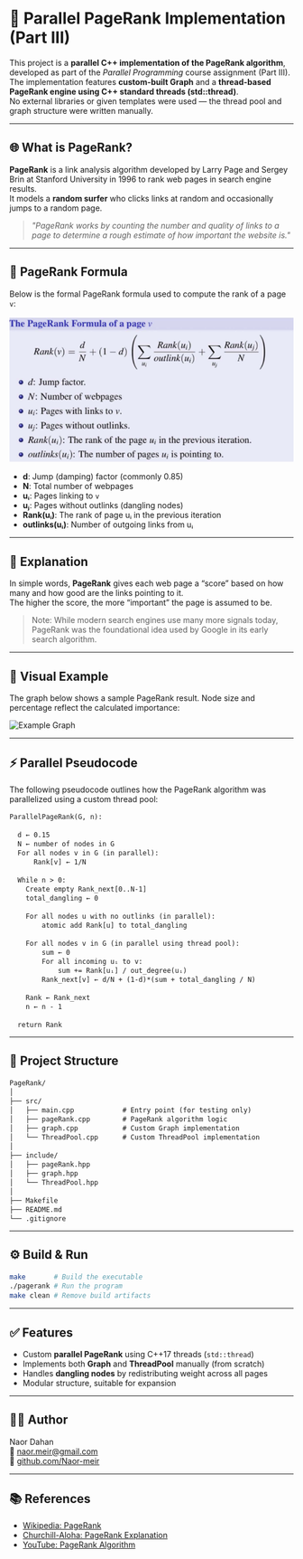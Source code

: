 # 🚀 Parallel PageRank Implementation (Part III)

This project is a **parallel C++ implementation of the PageRank algorithm**, developed as part of the *Parallel Programming* course assignment (Part III).  
The implementation features **custom-built Graph** and a **thread-based PageRank engine using C++ standard threads (std::thread)**.  
No external libraries or given templates were used — the thread pool and graph structure were written manually.

---

## 🌐 What is PageRank?

**PageRank** is a link analysis algorithm developed by Larry Page and Sergey Brin at Stanford University in 1996 to rank web pages in search engine results.  
It models a **random surfer** who clicks links at random and occasionally jumps to a random page.

> *"PageRank works by counting the number and quality of links to a page to determine a rough estimate of how important the website is."*

---

## 📐 PageRank Formula

Below is the formal PageRank formula used to compute the rank of a page `v`:

![Formula](formula.png)

- **d**: Jump (damping) factor (commonly 0.85)
- **N**: Total number of webpages
- **uᵢ**: Pages linking to `v`
- **uⱼ**: Pages without outlinks (dangling nodes)
- **Rank(uᵢ)**: The rank of page uᵢ in the previous iteration
- **outlinks(uᵢ)**: Number of outgoing links from uᵢ

---

## 🧠 Explanation

In simple words, **PageRank** gives each web page a “score” based on how many and how good are the links pointing to it.  
The higher the score, the more “important” the page is assumed to be.

> Note: While modern search engines use many more signals today, PageRank was the foundational idea used by Google in its early search algorithm.

---

## 🧪 Visual Example

The graph below shows a sample PageRank result. Node size and percentage reflect the calculated importance:

![Example Graph](example_graph.png)



---

## ⚡ Parallel Pseudocode

The following pseudocode outlines how the PageRank algorithm was parallelized using a custom thread pool:

```text
ParallelPageRank(G, n):

  d ← 0.15
  N ← number of nodes in G
  For all nodes v in G (in parallel):
      Rank[v] ← 1/N

  While n > 0:
    Create empty Rank_next[0..N-1]
    total_dangling ← 0

    For all nodes u with no outlinks (in parallel):
        atomic add Rank[u] to total_dangling

    For all nodes v in G (in parallel using thread pool):
        sum ← 0
        For all incoming uᵢ to v:
            sum += Rank[uᵢ] / out_degree(uᵢ)
        Rank_next[v] ← d/N + (1-d)*(sum + total_dangling / N)

    Rank ← Rank_next
    n ← n - 1

  return Rank
```

---

## 📁 Project Structure

```plaintext
PageRank/
│
├── src/
│   ├── main.cpp            # Entry point (for testing only)
│   ├── pageRank.cpp        # PageRank algorithm logic
│   ├── graph.cpp           # Custom Graph implementation
│   └── ThreadPool.cpp      # Custom ThreadPool implementation
│
├── include/
│   ├── pageRank.hpp
│   ├── graph.hpp
│   └── ThreadPool.hpp
│
├── Makefile
├── README.md
└── .gitignore
```

---

## ⚙️ Build & Run

```bash
make       # Build the executable
./pagerank # Run the program
make clean # Remove build artifacts
```

---

## ✅ Features

- Custom **parallel PageRank** using C++17 threads (`std::thread`)
- Implements both **Graph** and **ThreadPool** manually (from scratch)
- Handles **dangling nodes** by redistributing weight across all pages
- Modular structure, suitable for expansion

---

## 🧑‍💻 Author

Naor Dahan  
📧 naor.meir@gmail.com  
🔗 [github.com/Naor-meir](https://github.com/Naor-meir)

---

## 📚 References

- [Wikipedia: PageRank](https://en.wikipedia.org/wiki/PageRank)
- [Churchill-Aloha: PageRank Explanation](https://churchill-aloha.medium.com/pagerank-algorithm-explanation-code-2fb6c0389bed)
- [YouTube: PageRank Algorithm](https://www.youtube.com/watch?v=meonLcN7LD4)
